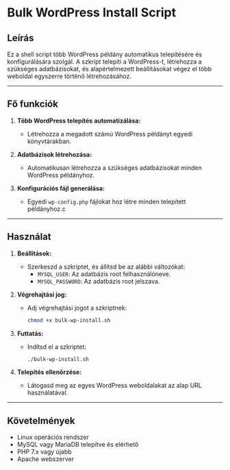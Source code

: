 # Bulk WordPress Install Script

## Leírás
Ez a shell script több WordPress példány automatikus telepítésére és konfigurálására szolgál. A szkript telepíti a WordPress-t, létrehozza a szükséges adatbázisokat, és alapértelmezett beállításokat végez el több weboldal egyszerre történő létrehozásához.

---

## Fő funkciók
1. **Több WordPress telepítés automatizálása:**
   - Létrehozza a megadott számú WordPress példányt egyedi könyvtárakban.

2. **Adatbázisok létrehozása:**
   - Automatikusan létrehozza a szükséges adatbázisokat minden WordPress példányhoz.

3. **Konfigurációs fájl generálása:**
   - Egyedi `wp-config.php` fájlokat hoz létre minden telepített példányhoz.c

---

## Használat

1. **Beállítások:**
   - Szerkeszd a szkriptet, és állítsd be az alábbi változókat:
     - `MYSQL_USER`: Az adatbázis root felhasználóneve.
     - `MYSQL_PASSWORD`: Az adatbázis root jelszava.

2. **Végrehajtási jog:**
   - Adj végrehajtási jogot a szkriptnek:
     ```bash
     chmod +x bulk-wp-install.sh
     ```

3. **Futtatás:**
   - Indítsd el a szkriptet:
     ```bash
     ./bulk-wp-install.sh
     ```

4. **Telepítés ellenőrzése:**
   - Látogasd meg az egyes WordPress weboldalakat az alap URL használatával.

---

## Követelmények
- Linux operációs rendszer
- MySQL vagy MariaDB telepítve és elérhető
- PHP 7.x vagy újabb
- Apache webszerver

